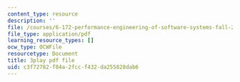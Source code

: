 ```yaml
---
content_type: resource
description: ''
file: /courses/6-172-performance-engineering-of-software-systems-fall-2018/c3f72782f84a2fccf432da255828dab6_3735211.pdf
file_type: application/pdf
learning_resource_types: []
ocw_type: OCWFile
resourcetype: Document
title: 3play pdf file
uid: c3f72782-f84a-2fcc-f432-da255828dab6
---
```

